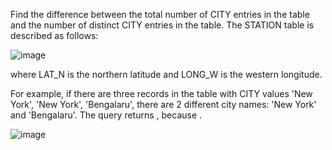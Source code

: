 Find the difference between the total number of CITY entries in the table and the number of distinct CITY entries in the table.
The STATION table is described as follows:

![image](https://github.com/SShinMJ/Study_Algorithm/assets/82142527/78cd27e6-64ad-4621-9109-77832b1a291c)

where LAT_N is the northern latitude and LONG_W is the western longitude.

For example, if there are three records in the table with CITY values 'New York', 'New York', 'Bengalaru', there are 2 different city names: 'New York' and 'Bengalaru'. The query returns , because .

![image](https://github.com/SShinMJ/Study_Algorithm/assets/82142527/3931953a-c65a-400a-9865-b5510d646fda)
